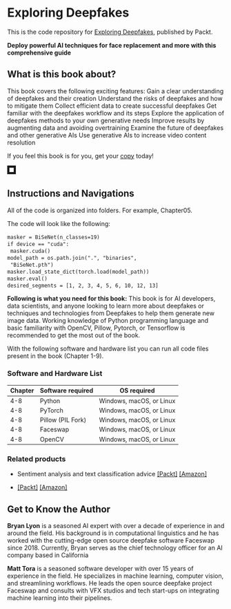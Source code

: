 # Exploring Deepfakes

<a href="https://www.amazon.com/Exploring-Deepfakes-hands-generative-replacement/dp/1801810699?utm_source=github&utm_medium=repository&utm_campaign=9781801810135"><img src="https://m.media-amazon.com/images/I/71EyX0Tal9L.jpg" alt="" height="256px" align="right"></a>

This is the code repository for [Exploring Deepfakes](https://www.amazon.com/Exploring-Deepfakes-hands-generative-replacement/dp/1801810699?utm_source=github&utm_medium=repository&utm_campaign=9781801810135), published by Packt.

**Deploy powerful AI techniques for face replacement and more 
with this comprehensive guide**

## What is this book about?

This book covers the following exciting features:
Gain a clear understanding of deepfakes and their creation
Understand the risks of deepfakes and how to mitigate them
Collect efficient data to create successful deepfakes
Get familiar with the deepfakes workflow and its steps
Explore the application of deepfakes methods to your own generative needs
Improve results by augmenting data and avoiding overtraining
Examine the future of deepfakes and other generative AIs
Use generative AIs to increase video content resolution

If you feel this book is for you, get your [copy](https://www.amazon.com/dp/1801810699) today!

<a href="https://www.packtpub.com/?utm_source=github&utm_medium=banner&utm_campaign=GitHubBanner"><img src="https://raw.githubusercontent.com/PacktPublishing/GitHub/master/GitHub.png" 
alt="https://www.packtpub.com/" border="5" /></a>

## Instructions and Navigations
All of the code is organized into folders. For example, Chapter05.

The code will look like the following:
```
masker = BiSeNet(n_classes=19)
if device == "cuda":
 masker.cuda()
model_path = os.path.join(".", "binaries",
 "BiSeNet.pth")
masker.load_state_dict(torch.load(model_path))
masker.eval()
desired_segments = [1, 2, 3, 4, 5, 6, 10, 12, 13]
```

**Following is what you need for this book:**
This book is for AI developers, data scientists, and anyone looking to learn more about deepfakes or techniques and technologies from Deepfakes to help them generate new image data. Working knowledge of Python programming language and basic familiarity with OpenCV, Pillow, Pytorch, or Tensorflow is recommended to get the most out of the book.

With the following software and hardware list you can run all code files present in the book (Chapter 1-9).
### Software and Hardware List
| Chapter | Software required | OS required |
| -------- | ------------------------------------ | ----------------------------------- |
| 4-8 | Python | Windows, macOS, or Linux |
| 4-8 | PyTorch | Windows, macOS, or Linux |
| 4-8 | Pillow (PIL Fork) | Windows, macOS, or Linux |
| 4-8 | Faceswap | Windows, macOS, or Linux |
| 4-8 | OpenCV | Windows, macOS, or Linux |

### Related products
* Sentiment analysis and text classification advice [[Packt]](https://www.packtpub.com/product/network-science-with-python/9781801073691?_ga=2.232279259.578661766.1678253512-2016044401.1678253512&utm_source=github&utm_medium=repository&utm_campaign=9781801073691) [[Amazon]](https://www.amazon.com/dp/1801073694)

*  [[Packt]](https://www.packtpub.com/product/graph-data-science-with-neo4j/9781804612743?_ga=2.6892278.578661766.1678253512-2016044401.1678253512&utm_source=github&utm_medium=repository&utm_campaign=9781804612743) [[Amazon]](https://www.amazon.com/dp/180461274X)

## Get to Know the Author
**Bryan Lyon**
is a seasoned AI expert with over a decade of experience in and around the field. His background is in computational linguistics and he has worked with the cutting-edge open source deepfake software Faceswap since 2018. Currently, Bryan serves as the chief technology officer for an AI company based in California

**Matt Tora**
is a seasoned software developer with over 15 years of experience in the field. He specializes in machine learning, computer vision, and streamlining workflows. He leads the open source deepfake project Faceswap and consults with VFX studios and tech start-ups on integrating machine learning into their pipelines.



